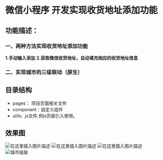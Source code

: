 # 微信小程序 开发实现收货地址添加功能

## 功能描述：
### 一、两种方法实现收货地址添加功能
**1.手动输入添加**
**2.获取微信收货地址，自动填充相应的收货地址信息**
### 二、实现城市的三级联动（原生）

## 目录结构
- pages： 项目页面相关文件
- component：自定义组件
- utils: .js文件,供js页面引入使用。

## 效果图
![在这里插入图片描述](https://img-blog.csdnimg.cn/20200709170054780.png)
![在这里插入图片描述](https://img-blog.csdnimg.cn/20200709170119995.png)
![在这里插入图片描述](https://img-blog.csdnimg.cn/20200709170145254.png)
![城市级联](https://img-blog.csdnimg.cn/2020070917035029.png)


